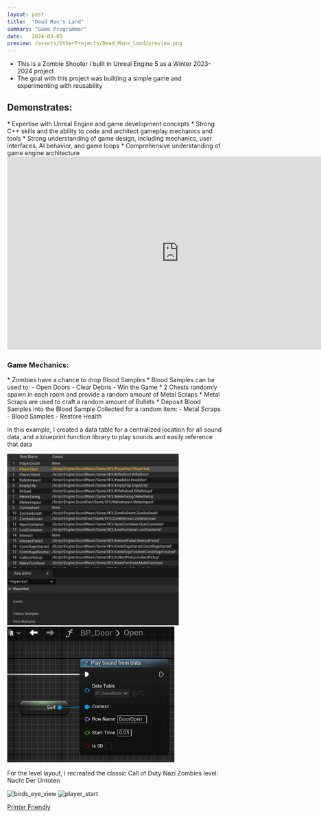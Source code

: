 ```yaml
---
layout: post
title:  "Dead Man's Land"
summary: "Game Programmer"
date:   2024-03-05
preview: /assets/OtherProjects/Dead_Mans_Land/preview.png
---
```

<!--![Picture 1](/assets/project_rogue.png)-->

- This is a Zombie Shooter I built in Unreal Engine 5 as a Winter 2023-2024 project
- The goal with this project was building a simple game and experimenting with reusability

<h2>Demonstrates:</h2>
* Expertise with Unreal Engine and game development concepts
* Strong C++ skills and the ability to code and architect gameplay mechanics and tools
* Strong understanding of game design, including mechanics, user interfaces, AI behavior, and game loops
* Comprehensive understanding of game engine architecture

<style>
div.scroll-container 
{
  background-color: #333;
  overflow: auto;
  white-space: nowrap;
  padding: 10px;
}

div.scroll-container img 
{
  padding: 10px;
}
highlight 
{
    color: #2A9094;
}
</style>

<div class="dont-print">
<!--
<img src="/assets/Dead_Mans_Land/preview_full.png" alt="preview_full" width="800" height="400">
-->

<iframe width="800" height="450" src="https://www.youtube.com/embed/eA4lZjudKfM?si=wjnp7L3biUQ_x7nN" title="YouTube video player" frameborder="0" allow="accelerometer; autoplay; clipboard-write; encrypted-media; gyroscope; picture-in-picture; web-share" referrerpolicy="strict-origin-when-cross-origin" allowfullscreen></iframe>
</div>

<h3>Game Mechanics:</h3>
* Zombies have a chance to drop Blood Samples
* Blood Samples can be used to:
    - Open Doors
    - Clear Debris
    - Win the Game
* 2 Chests randomly spawn in each room and provide a random amount of Metal Scraps
* Metal Scraps are used to craft a random amount of Bullets
* Deposit Blood Samples into the Blood Sample Collected for a random item:
  - Metal Scraps
  - Blood Samples
  - Restore Health

In this example, I created a data table for a centralized location for all sound data, and a blueprint function library to play sounds and easily reference that data

<div class="row">
  <div class="column">
    <img src="/assets/OtherProjects/Dead_Mans_Land/sound_data.png" alt="sound_data" width="400" height="400">
  </div>
  <div class="column">
    <img src="/assets/OtherProjects/Dead_Mans_Land/play_sound.png" alt="play_sound" width="390" height="316">
  </div>
</div>

For the level layout, I recreated the classic Call of Duty Nazi Zombies level: Nacht Der Untoten
<div class="dont-print">
<img src="/assets/OtherProjects/Dead_Mans_Land/birds_eye_view.png" alt="birds_eye_view" width="800" height="400">
<img src="/assets/OtherProjects/Dead_Mans_Land/player_start.png" alt="player_start" width="800" height="400">
</div>

<div class="dont-print">
    <p>
        <a href="javascript:window.print();">Printer Friendly</a>
    </p>
</div>
